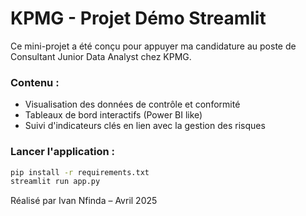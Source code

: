
# KPMG - Projet Démo Streamlit

Ce mini-projet a été conçu pour appuyer ma candidature au poste de Consultant Junior Data Analyst chez KPMG.

### Contenu :
- Visualisation des données de contrôle et conformité
- Tableaux de bord interactifs (Power BI like)
- Suivi d'indicateurs clés en lien avec la gestion des risques

### Lancer l'application :
```bash
pip install -r requirements.txt
streamlit run app.py
```

Réalisé par Ivan Nfinda – Avril 2025
